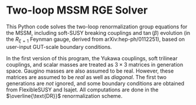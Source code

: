 # Two-loop MSSM RGE Solver
This Python code solves the two-loop renormalization group equations for the MSSM, including soft-SUSY breaking couplings and $\tan(\beta)$ evolution (in the $R_{\xi=1}$ Feynman gauge, derived from arXiv:hep-ph/0112251), based on user-input GUT-scale boundary conditions.

In the first version of this program, the Yukawa couplings, soft trilinear couplings, and scalar masses are treated as $3\times3$ matrices in generation space. Gaugino masses are also assumed to be real. However, these matrices are assumed to be *_real_* as well as *_diagonal_*. The first two generations are *_not_* ignored, and some boundary conditions are obtained from FlexibleSUSY and Isajet. All computations are done in the $\overline{\text{DR}}$ renormalization scheme.
